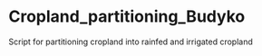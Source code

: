 # Cropland_partitioning_Budyko
Script for partitioning cropland into rainfed and irrigated cropland

